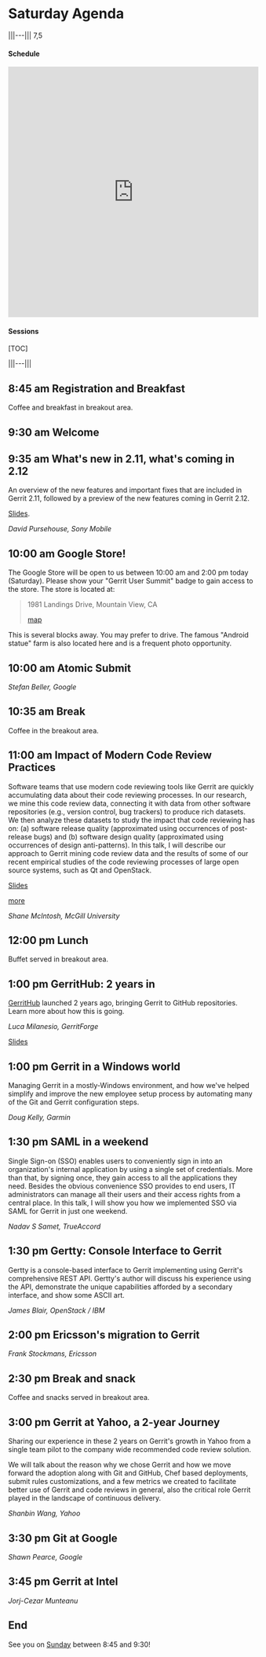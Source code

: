 # Saturday Agenda

|||---||| 7,5

#### Schedule
<iframe
  src="https://docs.google.com/spreadsheets/d/1k3Q_Jx-iSPlHzfeTmrYYuMrebripvkD98vknhhOth50/pubhtml?gid=811932605&widget=true&headers=false"
  width="510px"
  height="510px"
  frameborder="0"></iframe>

#### Sessions
[TOC]

|||---|||

## 8:45 am Registration and Breakfast

Coffee and breakfast in breakout area.

## 9:30 am Welcome
## 9:35 am What's new in 2.11, what's coming in 2.12

An overview of the new features and important fixes that are included
in Gerrit 2.11, followed by a preview of the new features coming in
Gerrit 2.12.

[Slides](https://docs.google.com/presentation/d/1xfO_qXIxO4nErjmYFlPu6eNYD82gNv9q7ce0LzeqGO8/edit?usp=sharing).

*David Pursehouse, Sony Mobile*

## 10:00 am Google Store!

The Google Store will be open to us between 10:00 am and 2:00 pm today
(Saturday).  Please show your "Gerrit User Summit" badge to gain
access to the store.  The store is located at:

> 1981 Landings Drive,
> Mountain View, CA
> 
> [map](https://www.google.com/maps/place/1981+Landings+Dr,+Mountain+View,+CA+94043/@37.418634,-122.087419,17z/data=!4m2!3m1!1s0x808fba0168aac6df:0x124c212de8b51510)

This is several blocks away.  You may prefer to drive.  The famous
"Android statue" farm is also located here and is a frequent photo
opportunity.

## 10:00 am Atomic Submit

*Stefan Beller, Google*

## 10:35 am Break

Coffee in the breakout area.

## 11:00 am Impact of Modern Code Review Practices

Software teams that use modern code reviewing tools like Gerrit are
quickly accumulating data about their code reviewing processes.  In
our research, we mine this code review data, connecting it with data
from other software repositories (e.g., version control, bug trackers)
to produce rich datasets.  We then analyze these datasets to study the
impact that code reviewing has on: (a) software release quality
(approximated using occurrences of post-release bugs) and (b) software
design quality (approximated using occurrences of design
anti-patterns).  In this talk, I will describe our approach to Gerrit
mining code review data and the results of some of our recent
empirical studies of the code reviewing processes of large open source
systems, such as Qt and OpenStack.

[Slides](https://www.dropbox.com/s/rphmjkay4yf22dy/GerritSummit.pdf?dl=0)

[more](http://shanemcintosh.org/tags/code-review.html)

*Shane McIntosh, McGill University*

## 12:00 pm Lunch

Buffet served in breakout area.

## 1:00 pm GerritHub: 2 years in

[GerritHub](http://gerrithub.io/) launched 2 years ago, bringing
Gerrit to GitHub repositories. Learn more about how this is going.

*Luca Milanesio, GerritForge*

[Slides](http://www.slideshare.net/lucamilanesio/gerrithubio-present-past-future)

## 1:00 pm Gerrit in a Windows world

Managing Gerrit in a mostly-Windows environment, and how we've helped
simplify and improve the new employee setup process by automating many
of the Git and Gerrit configuration steps.

*Doug Kelly, Garmin*

## 1:30 pm SAML in a weekend

Single Sign-on (SSO) enables users to conveniently sign in into an
organization's internal application by using a single set of
credentials.  More than that, by signing once, they gain access to all
the applications they need.  Besides the obvious convenience SSO
provides to end users, IT administrators can manage all their users
and their access rights from a central place.  In this talk, I will
show you how we implemented SSO via SAML for Gerrit in just one
weekend.

*Nadav S Samet, TrueAccord*

## 1:30 pm Gertty: Console Interface to Gerrit

Gertty is a console-based interface to Gerrit implementing using
Gerrit's comprehensive REST API.  Gertty's author will discuss his
experience using the API, demonstrate the unique capabilities afforded
by a secondary interface, and show some ASCII art.

*James Blair, OpenStack / IBM*

## 2:00 pm Ericsson's migration to Gerrit

*Frank Stockmans, Ericsson*

## 2:30 pm Break and snack

Coffee and snacks served in breakout area.

## 3:00 pm Gerrit at Yahoo, a 2-year Journey

Sharing our experience in these 2 years on Gerrit's growth in Yahoo
from a single team pilot to the company wide recommended code review
solution.

We will talk about the reason why we chose Gerrit and how we move
forward the adoption along with Git and GitHub, Chef based
deployments, submit rules customizations, and a few metrics we created
to facilitate better use of Gerrit and code reviews in general, also
the critical role Gerrit played in the landscape of continuous
delivery.

*Shanbin Wang, Yahoo*

## 3:30 pm Git at Google

*Shawn Pearce, Google*

## 3:45 pm Gerrit at Intel

*Jorj-Cezar Munteanu*

## End

See you on [Sunday](/sun.md) between 8:45 and 9:30!

